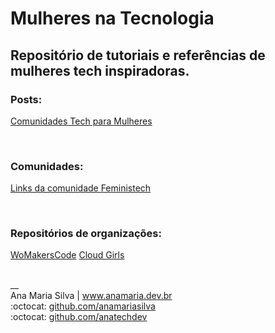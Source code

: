 # Mulheres na Tecnologia

## Repositório de tutoriais e referências de mulheres tech inspiradoras.

### Posts:
[Comunidades Tech para Mulheres](https://www.instagram.com/p/CYe-vKLl1_U/)

<br>

### Comunidades:
[Links da comunidade Feministech](https://github.com/feministech/site-de-links) 

<br>

### Repositórios de organizações:
[WoMakersCode](https://github.com/WoMakersCode)
[Cloud Girls](https://github.com/cloudgirlsin)

<br>
__<br>
Ana Maria Silva | <a href="https://www.anamaria.dev.br" target="_blank">www.anamaria.dev.br</a><br>
:octocat: <a href="https://github.com/anamariasilva" target="_blank">github.com/anamariasilva</a><br>
:octocat: <a href="https://github.com/anatechdev" target="_blank">github.com/anatechdev</a>
